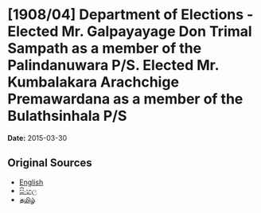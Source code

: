 # [1908/04] Department of Elections - Elected Mr. Galpayayage Don Trimal Sampath as a member of the Palindanuwara P/S. Elected Mr. Kumbalakara Arachchige Premawardana as a member of the Bulathsinhala P/S

**Date:** 2015-03-30

## Original Sources

- [English](https://documents.gov.lk/view/extra-gazettes/2015/3/1908-04_E.pdf)
- [සිංහල](https://documents.gov.lk/view/extra-gazettes/2015/3/1908-04_S.pdf)
- [தமிழ்](https://documents.gov.lk/view/extra-gazettes/2015/3/1908-04_T.pdf)
